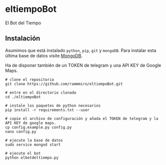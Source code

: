 # eltiempoBot
El Bot del Tiempo

## Instalación
Asumimos que está instalado `python`, `pip`, `git` y `mongoDB`. Para instalar esta última base de datos visite [MongoDB](https://www.mongodb.com/download-center?jmp=nav#community).

Ha de disponer también de un TOKEN de telegram y una API KEY de Google Maps.

```
# clone el repositorio
git clone https://github.com/rammmiro/eltiempoBot.git

# entre en el directorio clonado
cd ./eltiempoBot

# instale los paquetes de python necesarios
pip install -r requirements.txt --user

# copie el archivo de configuración y añada el TOKEN de telegram y la API KEY de google maps.
cp config.example.py config.py
nano config.py

# ejecute la base de datos
sudo service mongod start

# ejecute el bot
python elbotdeltiempo.py
```
